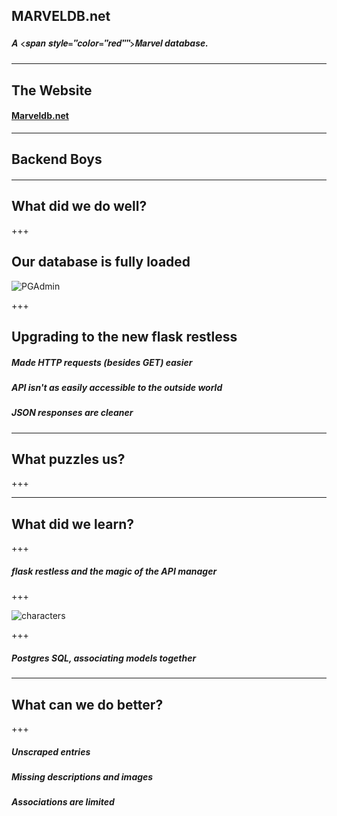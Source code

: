 ## MARVELDB.net
##### <span style="font-family:Helvetica Neue; font-weight:bold">A <span style="color="red"">Marvel</span> database.</span>

---

## The Website
#### <a href="http://marveldb.net/about">Marveldb.net</a>

---

## Backend Boys
#### 

---

## What did we do well?

+++

## Our database is fully loaded
![PGAdmin](http://i.imgur.com/GBVCClT.jpg)

+++

## Upgrading to the new flask restless
##### Made HTTP requests (besides GET) easier
##### API isn't as easily accessible to the outside world
##### JSON responses are cleaner

---

## What puzzles us?

+++


---

## What did we learn?

+++

##### flask restless and the magic of the API manager

+++

![characters](https://github.com/dontforce/idb/blob/master/characters.PNG)

+++
##### Postgres SQL, associating models together

---

## What can we do better?

+++

##### Unscraped entries
##### Missing descriptions and images
##### Associations are limited
